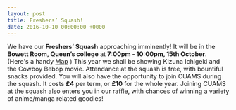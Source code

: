 ```yaml
---
layout: post
title: Freshers’ Squash!
date: 2016-10-10 00:00:00 +0000
---
```


We have our **Freshers’ Squash** approaching imminently! It will be in the **Bowett Room, Queen’s college** at **7:00pm - 10:00pm, 15th October**. (Here's a handy [Map](//assets/images/posts/bowett-room.jpg) ) 
This year we shall be showing Kizuna Ichigeki and the Cowboy Bebop movie.
Attendance at the squash is free, with bountiful snacks provided. You will also have the opportunity to join CUAMS during the squash. It costs **£4** per term, or **£10** for the whole year.
Joining CUAMS at the squash also enters you in our raffle, with chances of winning a variety of anime/manga related goodies!
